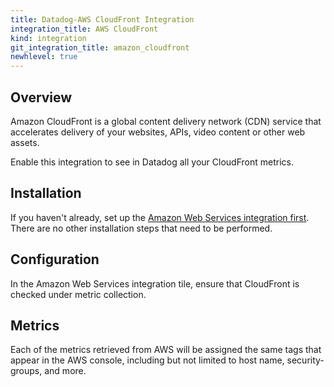 ```yaml
---
title: Datadog-AWS CloudFront Integration
integration_title: AWS CloudFront
kind: integration
git_integration_title: amazon_cloudfront
newhlevel: true
---
```


## Overview

Amazon CloudFront is a global content delivery network (CDN) service that accelerates delivery of your websites, APIs, video content or other web assets.

Enable this integration to see in Datadog all your CloudFront metrics.

## Installation

If you haven't already, set up the [Amazon Web Services integration first](/integrations/aws). There are no other installation steps that need to be performed.

## Configuration

In the Amazon Web Services integration tile, ensure that CloudFront is checked under metric collection.

## Metrics



Each of the metrics retrieved from AWS will be assigned the same tags that appear in the AWS console, including but not limited to host name, security-groups, and more.
